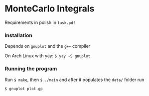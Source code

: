 # MonteCarlo Integrals

Requirements in polish in `task.pdf`

### Installation

Depends on `gnuplot` and the `g++` compiler

On Arch Linux with yay:
`$ yay -S gnuplot`

### Running the program

Run `$ make`, then `$ ./main` and after it populates the `data/` folder run

`$ gnuplot plot.gp`

